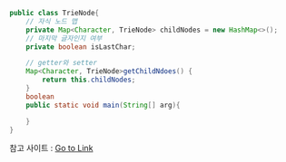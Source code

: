 ```java
public class TrieNode{
    // 자식 노드 맵
    private Map<Character, TrieNode> childNodes = new HashMap<>();
    // 마지막 글자인지 여부
    private boolean isLastChar;

    // getter와 setter
    Map<Character, TrieNode>getChildNdoes() {
        return this.childNodes;
    }
    boolean
    public static void main(String[] arg){

    }
}
```

참고 사이트 : [Go to Link](https://twpower.github.io/187-trie-concept-and-basic-problem)
